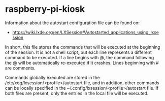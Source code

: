 # raspberry-pi-kiosk

Information about the autostart configuration file can be found on:
- https://wiki.lxde.org/en/LXSession#Autostarted_applications_using_lxsession

In short, this file stores the commands that will be executed at the beginning of the session. It is not a shell script, but each line represents a different command to be executed. If a line begins with @, the command following the @ will be automatically re-executed if it crashes. Lines beginning with # are comments.

Commands globally executed are stored in the /etc/xdg/lxsession/&lt;profile&gt;/autostart file, and in addition, other commands can be locally specified in the ~/.config/lxsession/&lt;profile&gt;/autostart file. If both files are present, only the entries in the local file will be executed.
